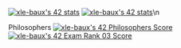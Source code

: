 [![xle-baux's 42 stats](https://badge42.vercel.app/api/v2/cl1m88awo002509l47ysgtq28/stats?cursusId=21&coalitionId=48)](https://github.com/JaeSeoKim/badge42)
[![xle-baux's 42 stats](https://badge42.vercel.app/api/v2/cl1m88awo002509l47ysgtq28/stats?cursusId=9&coalitionId=piscine)](https://github.com/JaeSeoKim/badge42)\n

Philosophers [![xle-baux's 42 Philosophers Score](https://badge42.vercel.app/api/v2/cl1m88awo002509l47ysgtq28/project/2555890)](https://github.com/JaeSeoKim/badge42)
[![xle-baux's 42 Exam Rank 03 Score](https://badge42.vercel.app/api/v2/cl1m88awo002509l47ysgtq28/project/2571919)](https://github.com/JaeSeoKim/badge42)
